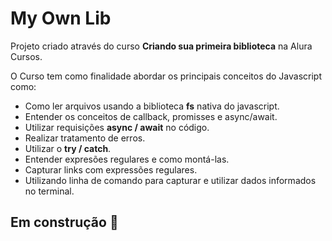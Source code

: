 # My Own Lib
Projeto criado através do curso **Criando sua primeira biblioteca** na Alura Cursos.

O Curso tem como finalidade abordar os principais conceitos do Javascript como:

* Como ler arquivos usando a biblioteca **fs** nativa do javascript.
* Entender os conceitos de callback, promisses e async/await.
* Utilizar requisições **async / await** no código.
* Realizar tratamento de erros.
* Utilizar o **try / catch**.
* Entender expresões regulares e como montá-las.
* Capturar links com expressões regulares.
* Utilizando linha de comando para capturar e utilizar dados informados no terminal.

## Em construção 🚧